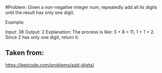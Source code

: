 #Problem:
Given a non-negative integer num, repeatedly add all its digits until the result has only one digit.

Example:

Input: 38
Output: 2 
Explanation: The process is like: 3 + 8 = 11, 1 + 1 = 2. 
             Since 2 has only one digit, return it.

## Taken from:
https://leetcode.com/problems/add-digits/
